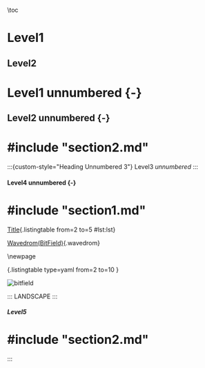 <!--
---
#heading-unnumbered:
#  2: "Heading Unnumbered 1.1"
codeBlockCaptions: true
listingTitle: "List"
listings: true

...
-->

\toc

# Level1
## Level2
# Level1 unnumbered {-}
## Level2 unnumbered {-}
# #include "section2.md"

:::{custom-style="Heading Unnumbered 3"}
Level3 *unnumbered*
:::

#### Level4 unnumbered {-}

# #include "section1.md"

[Title](markdown/config.yaml){.listingtable from=2 to=5 #lst:lst}

[Wavedrom(BitField)](data/json.json){.wavedrom}

\newpage

[](markdown/config.yaml){.listingtable type=yaml from=2 to=10 }

<!--[This failes to list](markdown/config){.listingtable numbers=right type=python from=2 to=5 #lst:list}-->

![bitfield](images/bitfield.svg)

::: LANDSCAPE :::
##### Level5
# #include "section2.md"
:::
